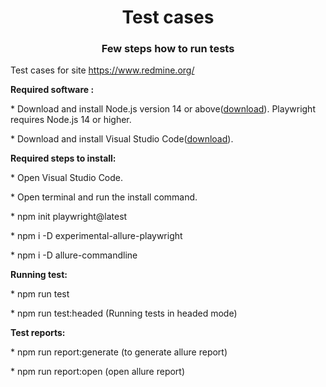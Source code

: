 <h1 align="center">Test cases</h1>
<h3 align="center">Few steps how to run tests</h3>

Test cases for site https://www.redmine.org/

<b>Required software :</b>

<p>* Download and install Node.js version 14 or above(<a href="https://nodejs.org/en/download/">download</a>). Playwright requires Node.js 14 or higher.</p>
<p>* Download and install Visual Studio Code(<a href="https://code.visualstudio.com/download">download</a>).</p>

<b>Required steps to install:</b>

<p>* Open Visual Studio Code.</p>
<p>* Open terminal and run the install command.</p>
<p>* npm init playwright@latest</p>
<p>* npm i -D experimental-allure-playwright</p>
<p>* npm i -D allure-commandline</p>

<b>Running test:</b>

<p>* npm run test</p>
<p>* npm run test:headed (Running tests in headed mode)</p>

<b>Test reports:</b>

<p>* npm run report:generate (to generate allure report)</p>
<p>* npm run report:open  (open allure report)</p>
